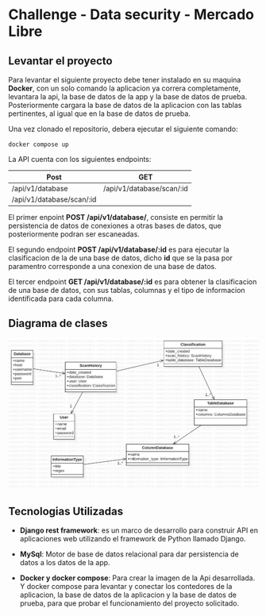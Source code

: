 # Challenge - Data security - Mercado Libre

## Levantar el proyecto
Para levantar el siguiente proyecto debe tener instalado en su maquina **Docker**, con un solo comando la aplicacion ya correra completamente, levantara la api, la base de datos de la app y la base de datos de prueba. Posteriormente cargara la base de datos de la aplicacion con las tablas pertinentes, al igual que en la base de datos de prueba.

Una vez clonado el repositorio, debera ejecutar el siguiente comando:

```
docker compose up
```

La API cuenta con los siguientes endpoints:

| Post | GET|
| --- | --- |
| /api/v1/database | /api/v1/database/scan/:id |
| /api/v1/database/scan/:id |

El primer enpoint **POST /api/v1/database/**, consiste en permitir la persistencia de datos de conexiones a otras bases de datos, que posteriormente podran ser escaneadas.

El segundo endpoint **POST /api/v1/database/:id** es para ejecutar la clasificacion de la de una base de datos, dicho **id** que se la pasa por paramentro corresponde a una conexion de una base de datos.

El tercer endpoint **GET /api/v1/database/:id** es para obtener la clasificacion de una base de datos, con sus tablas, columnas y el tipo de informacion identificada para cada columna.


## Diagrama de clases

![](./images/DDC_MELI.jpg)


## Tecnologias Utilizadas

- **Django rest framework**: es un marco de desarrollo para construir API en aplicaciones web utilizando el framework de Python llamado Django.

- **MySql**: Motor de base de datos relacional para dar persistencia de datos a los datos de la app.

- **Docker y docker compose**: Para crear la imagen de la Api desarrollada. Y docker compose para levantar y conectar los contedores de la aplicacion, la base de datos de la aplicacion y la base de datos de prueba, para que probar el funcionamiento del proyecto solicitado.
